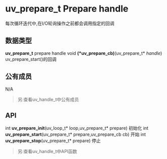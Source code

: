 # uv\_prepare_t Prepare handle
每次循环迭代中,在I/O轮询操作之前都会调用指定的回调

## 数据类型
**uv\_prepare_t**
  prepare handle
void **(\*uv\_prepare_cb)**(uv\_prepare_t\* *handle*)
  uv\_prepare_start()的回调

## 公有成员 
N/A
> 另:查看uv_handle_t中公有成员

## API
int **uv\_prepare_init**(uv\_loop_t\* loop,uv\_prepare_t\* prepare)
  初始化
int **uv\_prepare_start**(uv\_prepare_t\* prepare,uv\_prepare_cb cb)
  开始
int **uv\_prepare_stop**(uv\_prepare_t* prepare)
  停止
> 另:查看uv\_handle_t中API函数